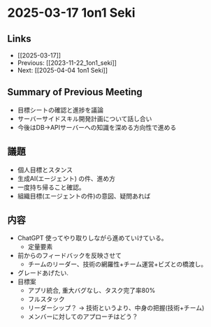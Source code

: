 # 2025-03-17 1on1 Seki

## Links

- [[2025-03-17]]
- Previous: [[2023-11-22_1on1_seki]]
- Next: [[2025-04-04 1on1 Seki]]

## Summary of Previous Meeting

- 目標シートの確認と進捗を議論
- サーバーサイドスキル開発計画について話し合い
- 今後はDB→APIサーバーへの知識を深める方向性で進める

## 議題

- 個人目標とスタンス
- 生成AI(エージェント) の件、進め方
- 一度持ち帰ること確認。
- 組織目標(エージェントの件)の意図、疑問あれば

## 内容

- ChatGPT 使ってやり取りしながら進めていけている。
	- 定量要素
- 前からのフィードバックを反映させて
	- チームのリーダー、技術の網羅性+チーム運営+ビズとの橋渡し。
- グレードあげたい.
- 目標案
	- アプリ統合, 重大バグなし、タスク完了率80%
	- フルスタック
	- リーダーシップ？ -> 技術というより、中身の把握(技術+チーム)
	- メンバーに対してのアプローチはどう？
